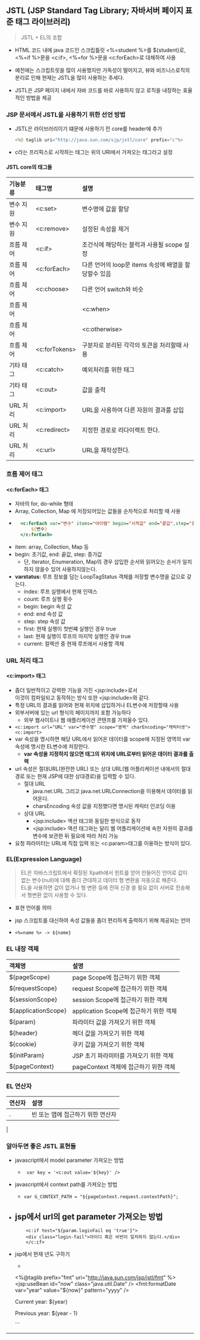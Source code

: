 ## JSTL (JSP Standard Tag Library; 자바서버 페이지 표준 태그 라이브러리)
> JSTL + EL의 조합
- HTML 코드 내에 java 코드인 스크립틀릿 <%=student %>를 ${student}로,<br><%=if %>문을 &#60;c:if&#62;, &#60;%=for %&#62;문을 &#60;c:forEach&#62;로 대체하여 사용
- 예전에는 스크립트릿을 많이 사용했지만 가독성이 떨어지고, 뷰와 비즈니스로직의 분리로 인해 현재는 JSTL을 많이 사용하는 추세다.

- JSTL은 JSP 페이지 내에서 자바 코드를 바로 사용하지 않고 로직을 내장하는 효율적인 방법을 제공

### JSP 문서에서 JSTL을 사용하기 위한 선언 방법
- JSTL은 라이브러리이기 떄문에 사용하기 전 core를 header에 추가
    ```java
    <%@ taglib uri="http://java.sun.com/sjp/jstl/core" prefix="c"%> 
    ```
- c라는 프리픽스로 시작하는 태그는 위의 URI에서 가져오는 태그라고 설정

#### JSTL core의 태그들
|기능분류|태그명|설명|
|:--|:---|:----|
|변수 지원|&#60;c:set&#62;|변수명에 값을 할당|
|변수 지원|&#60;c:remove&#62;|설정된 속성을 제거|
|흐름 제어|&#60;c:if&#62;|조건식에 해당하는 블럭과 사용될 scope 설정|
|흐름 제어|&#60;c:forEach&#62;|다른 언어의 loop문 items 속성에 배열을 할당할수 있음|
|흐름 제어|&#60;c:choose&#62;|다른 언어 switch와 비슷|
|흐름 제어||&#60;c:when&#62;|switch문의 case에 해당|
|흐름 제어||&#60;c:otherwise&#62;|switch문의 default에 해당|
|흐름 제어|&#60;c:forTokens&#62;|구분자로 분리된 각각의 토큰을 처리할때 사용|
|기타 태그|&#60;c:catch&#62;|예외처리를 위한 태그|
|기타 태그|&#60;c:out&#62;|값을 출력|
|URL 처리|&#60;c:import&#62;|URL을 사용하여 다른 자원의 결과를 삽입|
|URL 처리|&#60;c:redirect&#62;|지정한 경로로 리다이렉트 한다.|
|URL 처리|&#60;c:url&#62;|URL을 재작성한다.|

### 흐름 제어 태그
#### &#60;c:forEach&#62; 태그
- 자바의 for, do-while 형태
- Array, Collection, Map 에 저장되어있는 값들을 순차적으로 처리할 때 사용
- ```jsp
    <c:forEach var="변수" items="아이템" begin="시작값" end="끝값",step="증가값">
        ${변수}
    </c:forEach>
   ```
- item: array, Collection, Map 등
- begin: 초기값, end: 끝값, step: 증가값
    - 단, Iterator, Enumeration, Map의 경우 삽입한 순서와 읽어오는 순서가 일치하지 않을수 있어 사용하지않는다.
- **varstatus:** 루프 정보를 담는 LoopTagStatus 객체를 저장할 변수명을 값으로 갖는다.
    - index: 루프 실행에서 현재 인덱스
    - count: 루프 실행 횟수
    - begin: begin 속성 값
    - end: end 속성 값
    - step: step 속성 값
    - first: 현재 실행이 첫번쨰 실행인 경우 true
    - last: 현재 실행이 루프의 마지막 실행인 경우 true
    - current: 컬렉션 중 현재 루프에서 사용할 객체

### URL 처리 태그
#### &#60;c:import&#62; 태그
- 좀더 일반적이고 강력한 기능을 가진 &#60;jsp:include&#62;로서<br>이것이 컴파일되고 동작하는 방식 또한 &#60;jsp:include&#62;와 같다.
- 특정 URL의 결과를 읽어와 현재 위치에 삽입하거나 EL변수에 저장할때 사용
- 외부서버에 있는 url 형식의 페이지까지 포함 가능하다
    - 외부 웹사이트나 웹 애플리케이션 콘텐프를 가져올수 있다.
- ```<c:import url="URL" var="변수명" scope="영역" charEncoding="캐릭터셋"><c:import> ```
- var 속성을 명시하면 해당 URL에서 읽어온 데이터를 scope에 지정된 영역의 var 속성에 명시한 EL변수에 저장한다.
    - **var 속성을 지정하지 않으면 태그의 위치에 URL로부터 읽어온 데이터 결과를 출력**
- url 속성은 절대URL(완전한 URL) 또는 상대 URL(웹 어플리케이션 내에서의 절대 경로 또는 현재 JSP에 대한 상대경로)을 입력할 수 있다.
    - 절대 URL
        - java.net.URL 그리고 java.net.URLConnection을 이용해서 데이터를 읽어온다.
        - charsEncoding 속성 값을 지정했다면 명시된 캐릭터 인코딩 이용
    - 상대 URL
        - &#60;jsp:include&#62; 액션 태그와 동일한 방식으로 동작
        - &#60;jsp:include&#62; 액션 태그와는 달리 웹 어플리케이션에 속한 자원의 결과를 변수에 보관한 뒤 필요에 따라 처리 가능
- 요청 파라미터는 URL에 직접 입력 또는 &#60;c:param&#62;태그를 이용하는 방식이 있다.


### EL(Expression Language)
>EL은 자바스크립트에서 확장된 Xpath에서 힌트를 얻어 만들어진 언어로 값이 없는 변수(null)에 대해 좀더 관대하고 데이터 형 변환을 자동으로 해준다.<br> EL을 사용하면 값이 없거나 형 변환 등에 전혀 신경 쓸 필요 없이 서버로 전송해서 형변환 없이 사용할 수 있다.

- 표현 언어를 의미
- jsp 스크립트를 대신하여 속성 값들을 좀더 편리하게 출력하기 위해 제공되는 언어

- ``` <%=name %> -> ${name} ```

### EL 내장 객체
|객체명|설명|
|:---|:---|
|${pageScope}|page Scope에 접근하기 위한 객체|
|${requestScope}|request Scope에 접근하기 위한 객체|
|${sessionScope}|session Scope에 접근하기 위한 객체|
|${applicationScope}|application Scope에 접근하기 위한 객체|
|${param}|파라미터 값을 가져오기 위한 객체|
|${header}|헤더 값을 가져오기 위한 객체|
|${cookie}|쿠키 값을 가져오기 위한 객체|
|${initParam}|JSP 초기 파라미터를 가져오기 위한 객체|
|${pageContext}|pageContext 객체에 접근하기 위한 객체|

### EL 연산자
|연산자|설명|
|:--|:--|
|.|빈 또는 앱에 접근하기 위한 연산자|
|

### 알아두면 좋은 JSTL 표현들
- javascript에서 model parameter 가져오는 방법
    - ``` var key = '<c:out value='${key}' />```

- javascript에서 context path를 가져오는 방법
    - ```var G_CONTEXT_PATH = "${pageContext.request.contextPath}"; ```
- jsp에서 url의 get parameter 가져오는 방법
    - 
    ```
        <c:if test="${param.loginFail eq 'true'}">
        <div class="login-fail">아이디 혹은 비번이 일치하지 않는다.</div>
        </c:if>
    ```

- jsp에서 현재 년도 구하기
    - ```
    <%@taglib prefix="fmt" uri="http://java.sun.com/jsp/jstl/fmt" %>
    <jsp:useBean id="now" class="java.util.Date" />
    <fmt:formatDate var="year" value="${now}" pattern="yyyy" />
    <p>Current year: ${year}</p>
    <p>Previous year: ${year - 1}</p>
    ```
--- 
